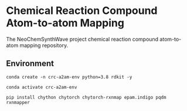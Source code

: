 # Chemical Reaction Compound Atom-to-atom Mapping

The NeoChemSynthWave project chemical reaction compound atom-to-atom mapping repository.


## Environment

```shell
conda create -n crc-a2am-env python=3.8 rdkit -y

conda activate crc-a2am-env

pip install chython chytorch chytorch-rxnmap epam.indigo pqdm rxnmapper
```
